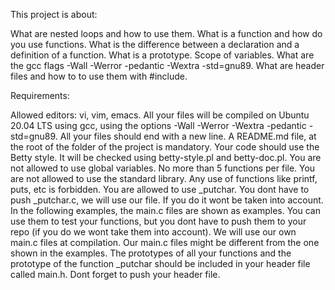 This project is about: 

What are nested loops and how to use them. 
What is a function and how do you use functions. 
What is the difference between a declaration and a definition of a function. 
What is a prototype.
Scope of variables.
What are the gcc flags -Wall -Werror -pedantic -Wextra -std=gnu89.
What are header files and how to to use them with #include.

Requirements: 

Allowed editors: vi, vim, emacs. 
All your files will be compiled on Ubuntu 20.04 LTS using gcc, using the options -Wall -Werror -Wextra -pedantic -std=gnu89. 
All your files should end with a new line. 
A README.md file, at the root of the folder of the project is mandatory. 
Your code should use the Betty style. It will be checked using betty-style.pl and betty-doc.pl. 
You are not allowed to use global variables. 
No more than 5 functions per file. 
You are not allowed to use the standard library. Any use of functions like printf, puts, etc is forbidden. 
You are allowed to use _putchar. 
You dont have to push _putchar.c, we will use our file. If you do it wont be taken into account. 
In the following examples, the main.c files are shown as examples. You can use them to test your functions, but you dont have to push them to your repo (if you do we wont take them into account). We will use our own main.c files at compilation. Our main.c files might be different from the one shown in the examples. 
The prototypes of all your functions and the prototype of the function _putchar should be included in your header file called main.h.
Dont forget to push your header file. 
